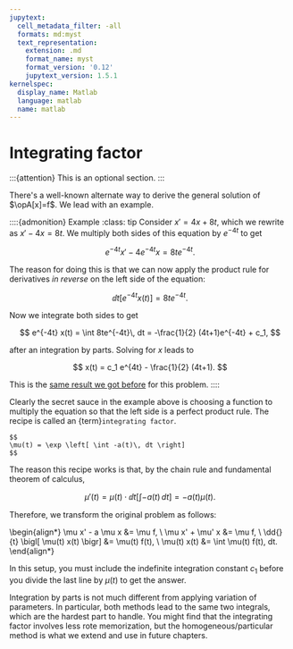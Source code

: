 ```yaml
---
jupytext:
  cell_metadata_filter: -all
  formats: md:myst
  text_representation:
    extension: .md
    format_name: myst
    format_version: '0.12'
    jupytext_version: 1.5.1
kernelspec:
  display_name: Matlab
  language: matlab
  name: matlab
---
```

# Integrating factor

:::{attention}
This is an optional section.
:::

There's a well-known alternate way to derive the general solution of $\opA[x]=f$. We lead with an example.

::::{admonition} Example
:class: tip
Consider $x'=4x+8t$, which we rewrite as $x'-4x=8t$. We multiply both sides of this equation by $e^{-4t}$ to get

$$
e^{-4t}x' - 4e^{-4t}x = 8te^{-4t}.
$$

The reason for doing this is that we can now apply the product rule for derivatives *in reverse* on the left side of the equation:

$$
\dd{}{t} \bigl[ e^{-4t} x(t) \bigr] = 8te^{-4t}.
$$

Now we integrate both sides to get

$$
e^{-4t} x(t) = \int 8te^{-4t}\, dt = -\frac{1}{2} (4t+1)e^{-4t} + c_1,
$$

after an integration by parts. Solving for $x$ leads to

$$
x(t) = c_1 e^{4t} - \frac{1}{2} (4t+1).
$$

This is the [same result we got before](example-firstlin-nonhomog) for this problem.
::::

Clearly the secret sauce in the example above is choosing a function to multiply the equation so that the left side is a perfect product rule. The recipe is called an {term}`integrating factor`.

````{proof:formula} Integrating factor
$$
\mu(t) = \exp \left[ \int -a(t)\, dt \right]
$$
````

The reason this recipe works is that, by the chain rule and fundamental theorem of calculus,

$$
\mu'(t) = \mu(t) \cdot \dd{}{t} \left[ \int -a(t)\, dt \right] = -a(t) \mu(t).
$$

Therefore, we transform the original problem as follows:

\begin{align*}
\mu  x' - a \mu x &= \mu f, \\ 
\mu  x' + \mu' x &= \mu f, \\ 
\dd{}{t} \bigl[ \mu(t) x(t) \bigr] &= \mu(t) f(t), \\ 
\mu(t) x(t) &= \int \mu(t) f(t)\, dt.
\end{align*}

In this setup, you must include the indefinite integration constant $c_1$ before you divide the last line by $\mu(t)$ to get the answer.

Integration by parts is not much different from applying variation of parameters. In particular, both methods lead to the same two integrals, which are the hardest part to handle. You might find that the integrating factor involves less rote memorization, but the homogeneous/particular method is what we extend and use in future chapters.

